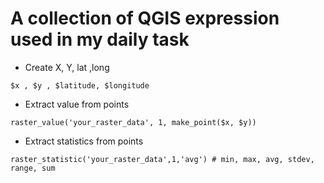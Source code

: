 # A collection of QGIS expression used in my daily task

- Create X, Y, lat ,long
```
$x , $y , $latitude, $longitude
```

- Extract value from points
```
raster_value('your_raster_data', 1, make_point($x, $y))
```

- Extract statistics from points
```
raster_statistic('your_raster_data',1,'avg') # min, max, avg, stdev, range, sum
```
